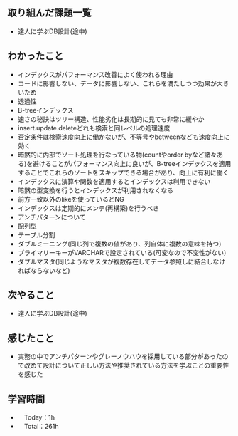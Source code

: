 ## 取り組んだ課題一覧
- 達人に学ぶDB設計(途中)

## わかったこと
- インデックスがパフォーマンス改善によく使われる理由
- コードに影響しない、データに影響しない、これらを満たしつつ効果が大きいため
- 透過性
- B-treeインデックス
- 速さの秘訣はツリー構造、性能劣化は長期的に見ても非常に緩やか
- insert.update.deleteどれも検索と同レベルの処理速度
- 否定条件は検索速度向上に働かないが、不等号やbetweenなども速度向上に効く
- 暗黙的に内部でソート処理を行なっている物(countやorder byなど諸々ある)を避けることがパフォーマンス向上に良いが、B-treeインデックスを適用することでこれらのソートをスキップできる場合があり、向上に有利に働く
- インデックスに演算や関数を適用するとインデックスは利用できない
- 暗黙の型変換を行うとインデックスが利用されなくなる
- 前方一致以外のlikeを使っているとNG
- インデックスは定期的にメンテ(再構築)を行うべき
- アンチパターンについて
- 配列型
- テーブル分割
- ダブルミーニング(同じ列で複数の値があり、列自体に複数の意味を持つ)
- プライマリーキーがVARCHARで設定されている(可変なので不変性がない)
- ダブルマスタ(同じようなマスタが複数存在してデータ参照しに結合しなければならないなど)

## 次やること
- 達人に学ぶDB設計(途中)

## 感じたこと
- 実務の中でアンチパターンやグレーノウハウを採用している部分があったので改めて設計について正しい方法や推奨されている方法を学ぶことの重要性を感じた

## 学習時間
- 　Today：1h
- 　Total：261h